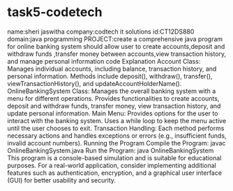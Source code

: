 # task5-codetech
name:sheri jaswitha
company:codtech it solutions
id:CT12DS880
domain:java programming
PROJECT:create a comprehensive java program for online banking system should allow user to create accounts,deposit and withdraw funds ,transfer money between accounts,view transaction history, and manage personal information code
Explanation
Account Class:
Manages individual accounts, including balance, transaction history, and personal information.
Methods include deposit(), withdraw(), transfer(), viewTransactionHistory(), and updateAccountHolderName().
OnlineBankingSystem Class:
Manages the overall banking system with a menu for different operations.
Provides functionalities to create accounts, deposit and withdraw funds, transfer money, view transaction history, and update personal information.
Main Menu:
Provides options for the user to interact with the banking system.
Uses a while loop to keep the menu active until the user chooses to exit.
Transaction Handling:
Each method performs necessary actions and handles exceptions or errors (e.g., insufficient funds, invalid account numbers).
Running the Program
Compile the Program: javac OnlineBankingSystem.java
Run the Program: java OnlineBankingSystem
This program is a console-based simulation and is suitable for educational purposes. For a real-world application, consider implementing additional features such as authentication, encryption, and a graphical user interface (GUI) for better usability and security.
